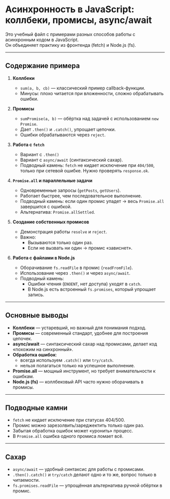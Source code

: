 # Асинхронность в JavaScript: коллбеки, промисы, async/await

Это учебный файл с примерами разных способов работы с асинхронным кодом в JavaScript.  
Он объединяет практику из фронтенда (fetch) и Node.js (fs).

---

## Содержание примера

1. **Коллбеки**  
   - `sum(a, b, cb)` — классический пример callback-функции.  
   - Минусы: плохо читается при вложенности, сложно обрабатывать ошибки.

2. **Промисы**  
   - `sumPromise(a, b)` — обёртка над задачей с использованием `new Promise`.  
   - Дает `.then()` и `.catch()`, упрощает цепочки.  
   - Ошибки обрабатываются через `reject`.

3. **Работа с `fetch`**  
   - Вариант с `.then()`  
   - Вариант с `async/await` (синтаксический сахар).  
   - Подводный камень: `fetch` не кидает исключение при `404/500`, только при сетевой ошибке. Нужно проверять `response.ok`.

4. **`Promise.all` и параллельные задачи**  
   - Одновременные запросы (`getPosts`, `getUsers`).  
   - Работает быстрее, чем последовательное выполнение.  
   - Подводный камень: если один промис упадет → весь `Promise.all` завершится с ошибкой.  
   - Альтернатива: `Promise.allSettled`.

5. **Создание собственных промисов**  
   - Демонстрация работы `resolve` и `reject`.  
   - Важно:  
     - Вызываются только один раз.  
     - Если не вызвать ни один → промис «зависнет».  

6. **Работа с файлами в Node.js**  
   - Оборачивание `fs.readFile` в промис (`readFromFile`).  
   - Использование через `.then()` и через `async/await`.  
   - Подводный камень:  
     - Ошибки чтения (`ENOENT`, нет доступа) уходят в `catch`.  
     - В Node.js есть встроенный `fs.promises`, который упрощает запись.

---

## Основные выводы

- **Коллбеки** — устаревший, но важный для понимания подход.  
- **Промисы** — современный стандарт, удобнее для построения цепочек.  
- **async/await** — синтаксический сахар над промисами, делает код «похожим на синхронный».  
- **Обработка ошибок**:  
  - всегда используем `.catch()` или `try/catch`.  
  - нельзя полагаться только на успешное выполнение.  
- **Promise.all** — мощный инструмент, но требует внимательности к ошибкам.  
- **Node.js (fs)** — коллбековый API часто нужно оборачивать в промисы.  

---

## Подводные камни

- `fetch` не кидает исключение при статусах 404/500.  
- Промис можно зарезолвить/зареджектить только один раз.  
- Забытая обработка ошибок может «уронить» процесс.  
- В `Promise.all` ошибка одного промиса ломает всё.  

---

## Сахар

- `async/await` — удобный синтаксис для работы с промисами.  
- `.then().catch()` и `try/catch` делают одно и то же, вопрос только в читаемости.  
- `fs.promises.readFile` — упрощённая альтернатива ручной обёртки в промис.  
